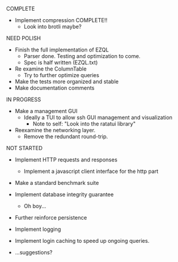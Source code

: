 COMPLETE
- Implement compression     COMPLETE!!
    - Look into brotli maybe?

NEED POLISH
- Finish the full implementation of EZQL
    - Parser done. Testing and optimization to come.
    - Spec is half written (EZQL.txt)
- Re examine the ColumnTable
    - Try to further optimize queries
- Make the tests more organized and stable
- Make documentation comments


IN PROGRESS
- Make a management GUI
    - Ideally a TUI to allow ssh GUI management and visualization
        - Note to self: "Look into the ratatui library"
- Reexamine the networking layer.
    - Remove the redundant round-trip.


NOT STARTED
- Implement HTTP requests and responses
    - Implement a javascript client interface for the http part
- Make a standard benchmark suite
- Implement database integrity guarantee
    - Oh boy...
- Further reinforce persistence
- Implement logging
- Implement login caching to speed up ongoing queries.


- ...suggestions?